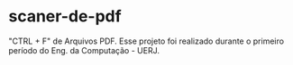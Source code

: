# scaner-de-pdf
"CTRL + F" de Arquivos PDF. Esse projeto foi realizado durante o primeiro período do Eng. da Computação - UERJ.
